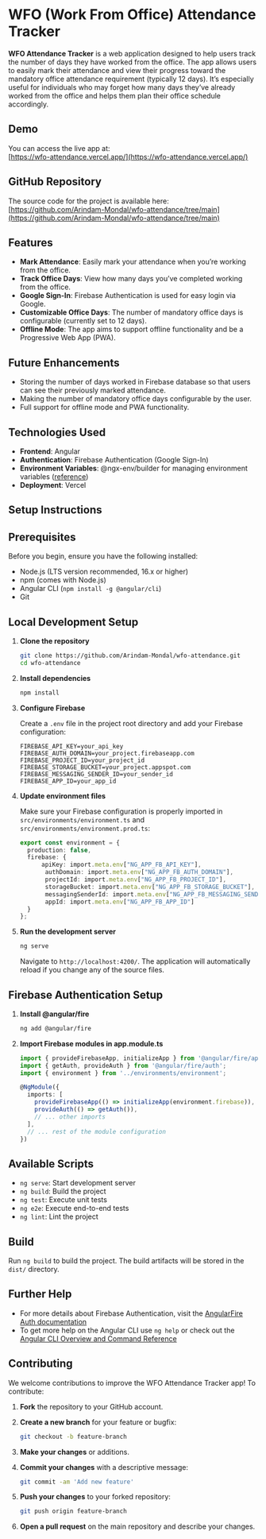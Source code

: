 # WFO (Work From Office) Attendance Tracker

**WFO Attendance Tracker** is a web application designed to help users track the number of days they have worked from the office. The app allows users to easily mark their attendance and view their progress toward the mandatory office attendance requirement (typically 12 days). It’s especially useful for individuals who may forget how many days they’ve already worked from the office and helps them plan their office schedule accordingly.

## Demo

You can access the live app at:  
[https://wfo-attendance.vercel.app/](https://wfo-attendance.vercel.app/)

## GitHub Repository

The source code for the project is available here:  
[https://github.com/Arindam-Mondal/wfo-attendance/tree/main](https://github.com/Arindam-Mondal/wfo-attendance/tree/main)

## Features

- **Mark Attendance**: Easily mark your attendance when you’re working from the office.
- **Track Office Days**: View how many days you’ve completed working from the office.
- **Google Sign-In**: Firebase Authentication is used for easy login via Google.
- **Customizable Office Days**: The number of mandatory office days is configurable (currently set to 12 days).
- **Offline Mode**: The app aims to support offline functionality and be a Progressive Web App (PWA).

## Future Enhancements

- Storing the number of days worked in Firebase database so that users can see their previously marked attendance.
- Making the number of mandatory office days configurable by the user.
- Full support for offline mode and PWA functionality.

## Technologies Used

- **Frontend**: Angular
- **Authentication**: Firebase Authentication (Google Sign-In)
- **Environment Variables**: @ngx-env/builder for managing environment variables ([reference](https://www.dotenv.org/docs/frameworks/angular/vercel))
- **Deployment**: Vercel

## Setup Instructions

## Prerequisites

Before you begin, ensure you have the following installed:
- Node.js (LTS version recommended, 16.x or higher)
- npm (comes with Node.js)
- Angular CLI (`npm install -g @angular/cli`)
- Git

## Local Development Setup

1. **Clone the repository**
   ```bash
   git clone https://github.com/Arindam-Mondal/wfo-attendance.git
   cd wfo-attendance
   ```

2. **Install dependencies**
   ```bash
   npm install
   ```

3. **Configure Firebase**

   Create a `.env` file in the project root directory and add your Firebase configuration:
   ```plaintext
   FIREBASE_API_KEY=your_api_key
   FIREBASE_AUTH_DOMAIN=your_project.firebaseapp.com
   FIREBASE_PROJECT_ID=your_project_id
   FIREBASE_STORAGE_BUCKET=your_project.appspot.com
   FIREBASE_MESSAGING_SENDER_ID=your_sender_id
   FIREBASE_APP_ID=your_app_id
   ```

4. **Update environment files**

   Make sure your Firebase configuration is properly imported in `src/environments/environment.ts` and `src/environments/environment.prod.ts`:
   ```typescript
   export const environment = {
     production: false,
     firebase: {
         apiKey: import.meta.env["NG_APP_FB_API_KEY"],
          authDomain: import.meta.env["NG_APP_FB_AUTH_DOMAIN"],
          projectId: import.meta.env["NG_APP_FB_PROJECT_ID"],
          storageBucket: import.meta.env["NG_APP_FB_STORAGE_BUCKET"],
          messagingSenderId: import.meta.env["NG_APP_FB_MESSAGING_SENDER_ID"],
          appId: import.meta.env["NG_APP_FB_APP_ID"]
     }
   };
   ```

5. **Run the development server**
   ```bash
   ng serve
   ```
   Navigate to `http://localhost:4200/`. The application will automatically reload if you change any of the source files.

## Firebase Authentication Setup

1. **Install @angular/fire**
   ```bash
   ng add @angular/fire
   ```

2. **Import Firebase modules in app.module.ts**
   ```typescript
   import { provideFirebaseApp, initializeApp } from '@angular/fire/app';
   import { getAuth, provideAuth } from '@angular/fire/auth';
   import { environment } from '../environments/environment';

   @NgModule({
     imports: [
       provideFirebaseApp(() => initializeApp(environment.firebase)),
       provideAuth(() => getAuth()),
       // ... other imports
     ],
     // ... rest of the module configuration
   })
   ```

## Available Scripts

- `ng serve`: Start development server
- `ng build`: Build the project
- `ng test`: Execute unit tests
- `ng e2e`: Execute end-to-end tests
- `ng lint`: Lint the project

## Build

Run `ng build` to build the project. The build artifacts will be stored in the `dist/` directory.

## Further Help

- For more details about Firebase Authentication, visit the [AngularFire Auth documentation](https://github.com/angular/angularfire/blob/main/docs/auth.md)
- To get more help on the Angular CLI use `ng help` or check out the [Angular CLI Overview and Command Reference](https://angular.io/cli)

## Contributing

We welcome contributions to improve the WFO Attendance Tracker app! To contribute:

1. **Fork** the repository to your GitHub account.

2. **Create a new branch** for your feature or bugfix:
   ```bash
   git checkout -b feature-branch
   ```

3. **Make your changes** or additions.

4. **Commit your changes** with a descriptive message:
   ```bash
   git commit -am 'Add new feature'
   ```

5. **Push your changes** to your forked repository:
   ```bash
   git push origin feature-branch
   ```

6. **Open a pull request** on the main repository and describe your changes.
